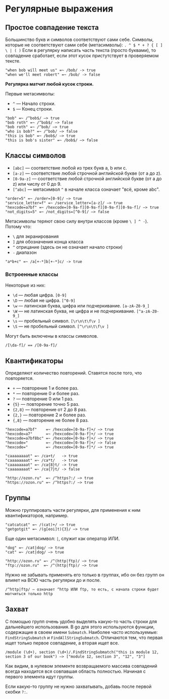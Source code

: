 # Регулярные выражения

## Простое совпадение текста

Большинство букв и символов соответствуют сами себе.
Символы, которые не соответствуют сами себе (метасимволы): `. ^ $ * + ? { [ ] \ | ( )`
Если в регулярку написать часть текста (просто буквами), то совпадение сработает, если этот кусок пристутствует в проверяемом тексте.

```
"when bob will meet us" =~ /bob/ -> true
"when we'll meet robert" =~ /bob/ -> false
```

**Регулярка матчит любой кусок строки.**

Первые метасимволы:
- `^` — Начало строки.
- `$` — Конец строки.

```
"bob" =~ /^bob$/ —> true
"bob roth" =~ /^bob$/ —> false
"bob roth" =~ /^bob/ —> true
"who is bob?" =~ /^bob/ —> false
"this is bob" =~ /bob$/ —> true
"this is bob's sister" =~ /bob$/ —> false
```

## Классы символов

- `[abc]` — соответствие любой из трех букв a, b или c.
- `[a-z]` — соответствие любой строчной английской букве (от a до z).
- `[0-9a-z]` — соответствие любой строчной английской букве (от a до z) или числу от 0 до 9.
- `[^abc]` — метасимвол `^` в начале класса означает "всё, кроме abc".

```
"order=5" =~ /order=[0-9]/ —> true
"service_letter=f" =~ /service_letter=[a-z]/ —> true
"hexcode=a7bf" =~ /hexcode=[0-9a-f][0-9a-f][0-9a-f][0-9a-f]/ —> true
"not_digits=5" =~ /not_digits=[^0-9]/ —> false
```

Метасимволы теряют свою силу внутри классов (кроме `\ ] ^ -`).
Потому что:
- `\` для экранирования
- `]` для обозначения конца класса
- `^` отрицание (здесь он не означает начало строки)
- `-` диапазон
```
"a*b+c" =~ /a[+-*]b[+-*]c/ -> true
```

### Встроенные классы

Некоторые из них:
- `\d` — любая цифра. `[0-9]`
- `\D` — любая не цифра. `[^0-9]`
- `\w` — латинская буква, цифра или подчеркивание. `[a-zA-Z0-9_]`
- `\W` — не латинская буква, не цифра и не подчеркивание. `[^a-zA-Z0-9_]`
- `\s` — пробельный символ. `[\r\n\t\f\v ]`
- `\S` — не пробельный символ. `[^\r\n\t\f\v ]`

Могут быть включены в классы символов.
```
/[\da-f]/ == /[0-9a-f]/
```

## Квантификаторы

Определяют количество повторений. Ставятся после того, что повторяется.

- `+` — повторение 1 и более раз.
- `*` — повторение 0 и более раз.
- `?` — повторение 0 или 1 раз.
- `{5}` — повторение точно 5 раз.
- `{2,8}` — повторение от 2 до 8 раз.
- `{2,}` — повторение 2 и более раз.
- `{,8}` — повторение не более 8 раз.

```
"hexcode=a7bf"    =~ /hexcode=[0-9a-f]+/ —> true
"hexcode=a7"      =~ /hexcode=[0-9a-f]+/ —> true
"hexcode=a7bf8bc" =~ /hexcode=[0-9a-f]+/ —> true
"hexcode="        =~ /hexcode=[0-9a-f]+/ —> false
"hexcode="        =~ /hexcode=[0-9a-f]*/ —> true

"caaaaaaaat" =~ /ca+t/   -> true
"caaaaaaaat" =~ /ca*t/   -> true
"caaaaaaaat" =~ /ca{8}t/ -> true
"caaaaaaaat" =~ /ca{7}t/ -> false

"http://ozon.ru"  =~ /^https?:/ —> true
"https://ozon.ru" =~ /^https?:/ —> true
```

## Группы

Можно группировать части регулярки, для применения к ним квантификаторов, например.
```
"catcatcat" =~ /(cat)+/ —> true
"getgotgit" =~ /(g[eoi]t){3}/ —> true
```

Еще один метасимвол: `|`, служит как оператор ИЛИ.
```
"dog" =~ /cat|dog/ —> true
"cat" =~ /cat|dog/ —> true

"http://ozon.ru" =~ /^(http|ftp)/ —> true
"ftp://ozon.ru"  =~ /^(http|ftp)/ —> true
```

Нужно не забывать применять его только в группах, ибо он без групп он влияет на ВСЮ часть регулярки до и после.
```
/^http|ftp/ — означает ^http ИЛИ ftp, то есть, с начала строки будет матчиться только http
```

## Захват

С помощью групп очень удобно выделять какую-то часть строки для дальнейшего использования.
В go для этого используются функции, содержащие в своем имени `Submatch`. Наиболее часто используемые: `FindStringSubmatch` и `FindAllStringSubmatch`. Отличаются тем, что первая ищет только первое совпадение, а вторая ищет все.

```
/module (\d+), section (\d+)/.FindStringSubmatch("this is module 12, section 3 of our book") —> ["module 12, section 3", "12", "3"]
```
Как видим, в нулевом элементе возвращаемого массива совпадений всегда находится вся совпавшая область полностью. Начиная с первого элемента идут группы.

Если какую-то группу не нужно захватывать, добавь после первой скобки `?:`.
